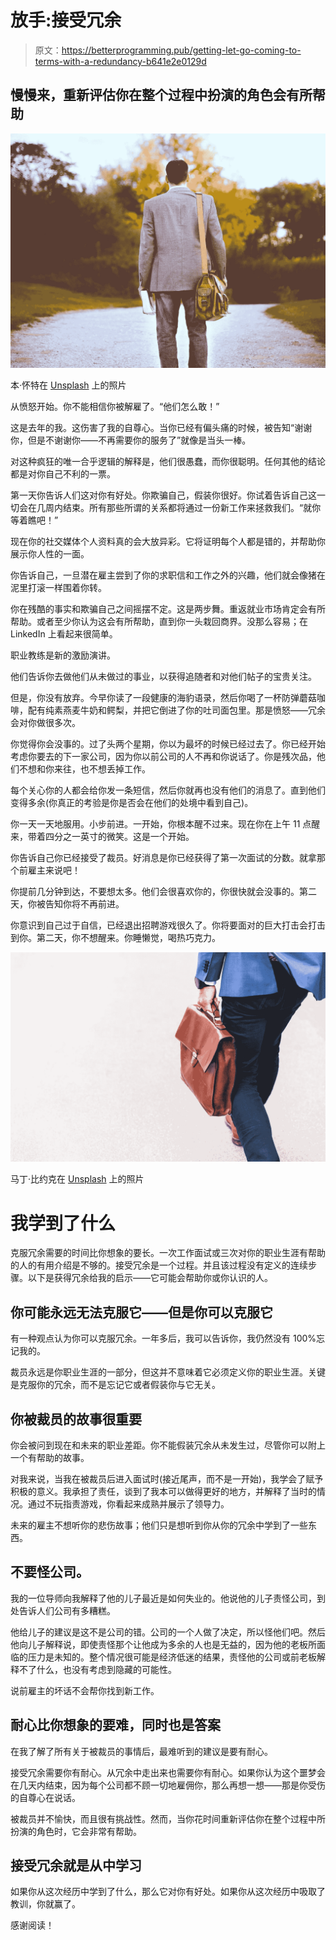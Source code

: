 # 放手:接受冗余

> 原文：<https://betterprogramming.pub/getting-let-go-coming-to-terms-with-a-redundancy-b641e2e0129d>

## 慢慢来，重新评估你在整个过程中扮演的角色会有所帮助

![](img/9e4fda68dbabd49ee7bb8e03b8aa3670.png)

本·怀特在 [Unsplash](https://unsplash.com/?utm_source=unsplash&utm_medium=referral&utm_content=creditCopyText) 上的照片

从愤怒开始。你不能相信你被解雇了。“他们怎么敢！”

这是去年的我。这伤害了我的自尊心。当你已经有偏头痛的时候，被告知“谢谢你，但是不谢谢你——不再需要你的服务了”就像是当头一棒。

对这种疯狂的唯一合乎逻辑的解释是，他们很愚蠢，而你很聪明。任何其他的结论都是对你自己不利的一票。

第一天你告诉人们这对你有好处。你欺骗自己，假装你很好。你试着告诉自己这一切会在几周内结束。所有那些所谓的关系都将通过一份新工作来拯救我们。“就你等着瞧吧！”

现在你的社交媒体个人资料真的会大放异彩。它将证明每个人都是错的，并帮助你展示你人性的一面。

你告诉自己，一旦潜在雇主尝到了你的求职信和工作之外的兴趣，他们就会像猪在泥里打滚一样围着你转。

你在残酷的事实和欺骗自己之间摇摆不定。这是两步舞。重返就业市场肯定会有所帮助。或者至少你认为这会有所帮助，直到你一头栽回商界。没那么容易；在 LinkedIn 上看起来很简单。

职业教练是新的激励演讲。

他们告诉你去做他们从未做过的事业，以获得追随者和对他们帖子的宝贵关注。

但是，你没有放弃。今早你读了一段健康的海豹语录，然后你喝了一杯防弹蘑菇咖啡，配有纯素燕麦牛奶和鳄梨，并把它倒进了你的吐司面包里。那是愤怒——冗余会对你做很多次。

你觉得你会没事的。过了头两个星期，你以为最坏的时候已经过去了。你已经开始考虑你要去的下一家公司，因为你以前公司的人不再和你说话了。你是残次品，他们不想和你来往，也不想丢掉工作。

每个关心你的人都会给你发一条短信，然后你就再也没有他们的消息了。直到他们变得多余(你真正的考验是你是否会在他们的处境中看到自己)。

你一天一天地服用。小步前进。一开始，你根本醒不过来。现在你在上午 11 点醒来，带着四分之一英寸的微笑。这是一个开始。

你告诉自己你已经接受了裁员。好消息是你已经获得了第一次面试的分数。就拿那个前雇主来说吧！

你提前几分钟到达，不要想太多。他们会很喜欢你的，你很快就会没事的。第二天，你被告知你将不再前进。

你意识到自己过于自信，已经退出招聘游戏很久了。你将要面对的巨大打击会打击到你。第二天，你不想醒来。你睡懒觉，喝热巧克力。

![](img/c3c7fd0f34c5bd22df725b65c46466f8.png)

马丁·比约克在 [Unsplash](https://unsplash.com/s/photos/business?utm_source=unsplash&utm_medium=referral&utm_content=creditCopyText) 上的照片

# 我学到了什么

克服冗余需要的时间比你想象的要长。一次工作面试或三次对你的职业生涯有帮助的人的有用介绍是不够的。接受冗余是一个过程。并且该过程没有定义的连续步骤。以下是获得冗余给我的启示——它可能会帮助你或你认识的人。

## 你可能永远无法克服它——但是你可以克服它

有一种观点认为你可以克服冗余。一年多后，我可以告诉你，我仍然没有 100%忘记我的。

裁员永远是你职业生涯的一部分，但这并不意味着它必须定义你的职业生涯。关键是克服你的冗余，而不是忘记它或者假装你与它无关。

## 你被裁员的故事很重要

你会被问到现在和未来的职业差距。你不能假装冗余从未发生过，尽管你可以附上一个有帮助的故事。

对我来说，当我在被裁员后进入面试时(接近尾声，而不是一开始)，我学会了赋予积极的意义。我承担了责任，谈到了我本可以做得更好的地方，并解释了当时的情况。通过不玩指责游戏，你看起来成熟并展示了领导力。

未来的雇主不想听你的悲伤故事；他们只是想听到你从你的冗余中学到了一些东西。

## 不要怪公司。

我的一位导师向我解释了他的儿子最近是如何失业的。他说他的儿子责怪公司，到处告诉人们公司有多糟糕。

他给儿子的建议是这不是公司的错。公司的一个人做了决定，所以怪他们吧。然后他向儿子解释说，即使责怪那个让他成为多余的人也是无益的，因为他的老板所面临的压力是未知的。整个情况很可能是经济低迷的结果，责怪他的公司或前老板解释不了什么，也没有考虑到隐藏的可能性。

说前雇主的坏话不会帮你找到新工作。

## 耐心比你想象的要难，同时也是答案

在我了解了所有关于被裁员的事情后，最难听到的建议是要有耐心。

接受冗余需要你有耐心。从冗余中走出来也需要你有耐心。如果你认为这个噩梦会在几天内结束，因为每个公司都不顾一切地雇佣你，那么再想一想——那是你受伤的自尊心在说话。

被裁员并不愉快，而且很有挑战性。然而，当你花时间重新评估你在整个过程中所扮演的角色时，它会非常有帮助。

## 接受冗余就是从中学习

如果你从这次经历中学到了什么，那么它对你有好处。如果你从这次经历中吸取了教训，你就赢了。

感谢阅读！
